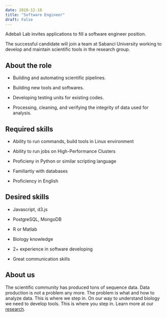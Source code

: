 ```yaml
---
date: 2018-12-18
title: "Software Engineer"
draft: False
---
```



Adebali Lab invites applications to fill a software engineer position. 

The successful candidate will join a team at Sabanci University working to develop and maintain scientific tools in the research group.

<!--more-->

## About the role

* Building and automating scientific pipelines.

* Building new tools and softwares.

* Developing testing units for existing codes.

* Processing, cleaning, and verifying the integrity of data used for analysis.

## Required skills

* Ability to run commands, build tools in Linux environment

* Ability to run jobs on High-Performance Clusters

* Proficieny in Python or similar scripting language

* Familiartiy with databases

* Proficiency in English

## Desired skills

* Javascript, d3.js

* PostgreSQL, MongoDB

* R or Matlab

* Biology knowledge

* 2+ experience in software developing

* Great communication skills

## About us

The scientific community has produced tons of sequence data. Data production is not a problem any more. The problem is what and how to analyze data. This is where we step in. On our way to understand biology we need to develop tools. This is where you step in. Learn more at our [research](/research).

